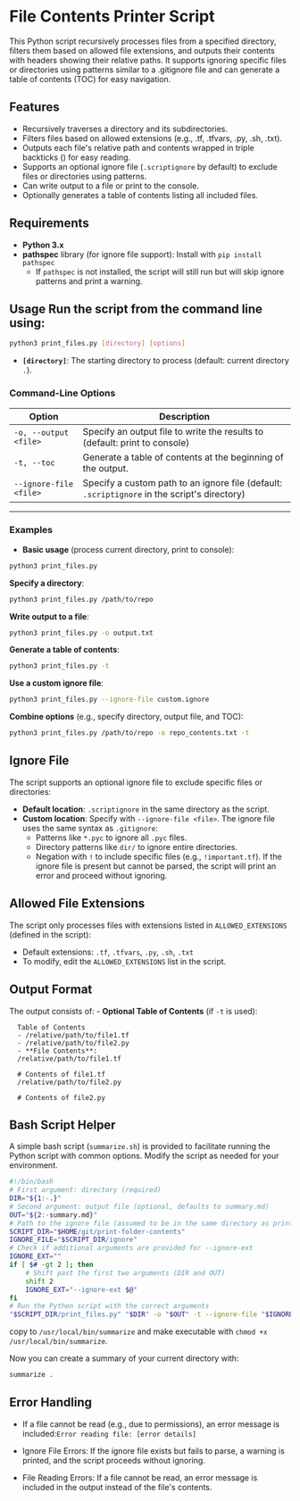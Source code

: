 # File Contents Printer Script

This Python script recursively processes files from a specified directory, filters them based on allowed file extensions, and outputs their contents with headers showing their relative paths. It supports ignoring specific files or directories using patterns similar to a .gitignore file and can generate a table of contents (TOC) for easy navigation.

## Features

- Recursively traverses a directory and its subdirectories.
- Filters files based on allowed extensions (e.g., .tf, .tfvars, .py, .sh, .txt).
- Outputs each file's relative path and contents wrapped in triple backticks () for easy reading.
- Supports an optional ignore file (`.scriptignore` by default) to exclude files or directories using patterns.
- Can write output to a file or print to the console.
- Optionally generates a table of contents listing all included files.

## Requirements

- **Python 3.x**
- **pathspec** library (for ignore file support): Install with `pip install pathspec`
  - If `pathspec` is not installed, the script will still run but will skip ignore patterns and print a warning.

## Usage Run the script from the command line using:

```bash
python3 print_files.py [directory] [options]
```

- **`[directory]`**: The starting directory to process (default: current directory `.`).

### Command-Line Options

| Option                 | Description                                                                                  |
| ---------------------- | -------------------------------------------------------------------------------------------- |
| `-o, --output <file>`  | Specify an output file to write the results to (default: print to console)                   |
| `-t, --toc`            | Generate a table of contents at the beginning of the output.                                 |
| `--ignore-file <file>` | Specify a custom path to an ignore file (default: `.scriptignore` in the script's directory) |

---

### Examples

- **Basic usage** (process current directory, print to console):

```bash
python3 print_files.py
```

**Specify a directory**:

```bash
python3 print_files.py /path/to/repo
```

**Write output to a file**:

```bash
python3 print_files.py -o output.txt
```

**Generate a table of contents**:

```bash
python3 print_files.py -t
```

**Use a custom ignore file**:

```bash
python3 print_files.py --ignore-file custom.ignore
```

**Combine options** (e.g., specify directory, output file, and TOC):

```bash
python3 print_files.py /path/to/repo -o repo_contents.txt -t
```

## Ignore File

The script supports an optional ignore file to exclude specific files or directories:

- **Default location**: `.scriptignore` in the same directory as the script.
- **Custom location**: Specify with `--ignore-file <file>`. The ignore file uses the same syntax as `.gitignore`:
  - Patterns like `*.pyc` to ignore all `.pyc` files.
  - Directory patterns like `dir/` to ignore entire directories.
  - Negation with `!` to include specific files (e.g., `!important.tf`). If the ignore file is present but cannot be parsed, the script will print an error and proceed without ignoring.

## Allowed File Extensions

The script only processes files with extensions listed in `ALLOWED_EXTENSIONS` (defined in the script):

- Default extensions: `.tf`, `.tfvars`, `.py`, `.sh`, `.txt`
- To modify, edit the `ALLOWED_EXTENSIONS` list in the script.

## Output Format

The output consists of: - **Optional Table of Contents** (if `-t` is used):

```
  Table of Contents
  - /relative/path/to/file1.tf
  - /relative/path/to/file2.py
  - **File Contents**:
  /relative/path/to/file1.tf

  # Contents of file1.tf
  /relative/path/to/file2.py

  # Contents of file2.py

```

## Bash Script Helper

A simple bash script (`summarize.sh`) is provided to facilitate running the Python script with common options. Modify the script as needed for your environment.

```bash
#!/bin/bash
# First argument: directory (required)
DIR="${1:-.}"
# Second argument: output file (optional, defaults to summary.md)
OUT="${2:-summary.md}"
# Path to the ignore file (assumed to be in the same directory as print_files.py)
SCRIPT_DIR="$HOME/git/print-folder-contents"
IGNORE_FILE="$SCRIPT_DIR/ignore"
# Check if additional arguments are provided for --ignore-ext
IGNORE_EXT=""
if [ $# -gt 2 ]; then
    # Shift past the first two arguments (DIR and OUT)
    shift 2
    IGNORE_EXT="--ignore-ext $@"
fi
# Run the Python script with the correct arguments
"$SCRIPT_DIR/print_files.py" "$DIR" -o "$OUT" -t --ignore-file "$IGNORE_FILE" $IGNORE_EXT
```

copy to `/usr/local/bin/summarize` and make executable with `chmod +x /usr/local/bin/summarize`.

Now you can create a summary of your current directory with:

```bash
summarize .
```

## Error Handling

- If a file cannot be read (e.g., due to permissions), an error message is included:`Error reading file: [error details]`

- Ignore File Errors: If the ignore file exists but fails to parse, a warning is printed, and the script proceeds without ignoring.
- File Reading Errors: If a file cannot be read, an error message is included in the output instead of the file's contents.
